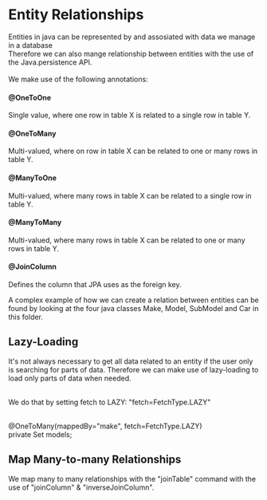 <h1>Entity Relationships</h1>
Entities in java can be represented by and assosiated with data we manage in a database <br>
Therefore we can also mange relationship between entities with the use of the Java.persistence API. <br>

<br>
We make use of the following annotations: <br>

<h4>@OneToOne</h4>
Single value, where one row in table X is related to a single row in table Y.<br>
<h4>@OneToMany</h4>
Multi-valued, where on row in table X can be related to one or many rows in table Y. 
<h4>@ManyToOne</h4>
Multi-valued, where many rows in table X can be related to a single row in table Y.
<h4>@ManyToMany</h4>
Multi-valued, where many rows in table X can be related to one or many rows in table Y.
<h4>@JoinColumn</h4>
Defines the column that JPA uses as the foreign key.<br>

A complex example of how we can create a relation between entities can be found by looking at the four java classes Make, Model, SubModel and Car in this folder. <br>

<h2> Lazy-Loading </h2>
It's not always necessary to get all data related to an entity if the user only is searching for parts of data. Therefore we can make use of lazy-loading to load only parts of data when needed. <br> <br>

We do that by setting fetch to LAZY: "fetch=FetchType.LAZY" <br> <br>

@OneToMany(mappedBy="make", fetch=FetchType.LAZY) <br>
private Set<Model> models; <br>

<h2>Map Many-to-many Relationships</h2>
We map many to many relationships with the "joinTable" command with the use of "joinColumn" & "inverseJoinColumn". <br>
